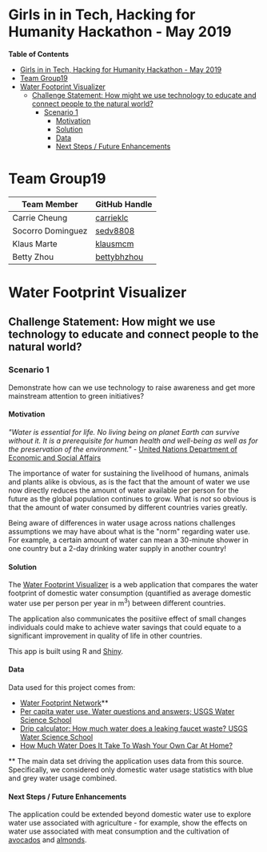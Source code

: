 # Girls in in Tech, Hacking for Humanity Hackathon - May 2019

<!-- markdown-toc start - Don't edit this section. Run M-x markdown-toc-generate-toc again -->
**Table of Contents**

- [Girls in in Tech, Hacking for Humanity Hackathon - May 2019](#girls-in-in-tech-hacking-for-humanity-hackathon---may-2019)
- [Team Group19](#team-group19)
- [Water Footprint Visualizer](#water-footprint-visualizer)
    - [Challenge Statement: How might we use technology to educate and connect people to the natural world?](#challenge-statement-how-might-we-use-technology-to-educate-and-connect-people-to-the-natural-world)
        - [Scenario 1](#scenario-1)
            - [Motivation](#motivation)
            - [Solution](#solution)
            - [Data](#data)
            - [Next Steps / Future Enhancements](#next-steps--future-enhancements)

<!-- markdown-toc end -->

# Team Group19

|Team Member|GitHub Handle|
|------------|-------------|
|Carrie Cheung|[carrieklc](https://github.com/carrieklc)|
|Socorro Dominguez|[sedv8808](https://github.com/sedv8808)|
|Klaus Marte|[klausmcm](https://github.com/klausmcm)|
|Betty Zhou|[bettybhzhou](https://github.com/bettybhzhou)|



# Water Footprint Visualizer

## Challenge Statement: How might we use technology to educate and connect people to the natural world?

### Scenario 1
Demonstrate how can we use technology to raise awareness and get more mainstream attention to green initiatives?

#### Motivation
_"Water is essential for life. No living being on planet Earth can survive without it. It is a prerequisite for human health and well-being as well as for the preservation of the environment."_ - [United Nations Department of Economic and Social Affairs](https://www.un.org/waterforlifedecade/background.shtml)

The importance of water for sustaining the livelihood of humans, animals and plants alike is obvious, as is the fact that the amount of water we use now directly reduces the amount of water available per person for the future as the global population continues to grow. What is _not_ so obvious is that the amount of water consumed by different countries varies greatly.

Being aware of differences in water usage across nations challenges assumptions we may have about what is the "norm" regarding water use. For example, a certain amount of water can mean a 30-minute shower in one country but a 2-day drinking water supply in another country!

#### Solution

The [Water Footprint Visualizer](https://sedv8808.shinyapps.io/Enviro_viz/) is a web application that compares the water footprint of domestic water consumption (quantified as average domestic water use per person per year in m<sup>3</sup>) between different countries.

The application also communicates the positiive effect of small changes individuals could make to achieve water savings that could equate to a significant improvement in quality of life in other countries.

This app is built using R and [Shiny](https://shiny.rstudio.com/).

#### Data

Data used for this project comes from:
- [Water Footprint Network](https://waterfootprint.org/en/resources/waterstat/national-water-footprint-statistbics/)**
- [Per capita water use. Water questions and answers; USGS Water Science School](https://water.usgs.gov/edu/qa-home-percapita.html)
- [Drip calculator: How much water does a leaking faucet waste? USGS Water Science School](https://water.usgs.gov/edu/activity-drip.html)
- [How Much Water Does It Take To Wash Your Own Car At Home?](https://meguiarsonline.com/forums/showthread.php?61294-How-Much-Water-Does-It-Take-To-Wash-Your-Own-Car-At-Home)

** The main data set driving the application uses data from this source. Specifically, we considered only domestic water usage statistics with blue and grey water usage combined.

#### Next Steps / Future Enhancements
The application could be extended beyond domestic water use to explore water use associated with agriculture - for example, show the effects on water use associated with meat consumption and the cultivation of [avocados](https://www.theguardian.com/commentisfree/2016/aug/12/hispters-handle-unpalatable-truth-avocado-toast) and [almonds](https://www.theguardian.com/business/2014/sep/14/alarm-almond-farmers-drain-california-dry).
